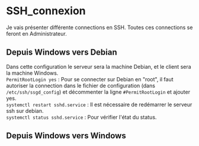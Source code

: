 # SSH_connexion

Je vais présenter différente connections en SSH. Toutes ces connections se feront en Administrateur.


## Depuis Windows vers Debian
Dans cette configuration le serveur sera la machine Debian, et le client sera la machine Windows.  
`PermitRootLogin yes` : Pour se connecter sur Debian en "root", il faut autoriser la connection dans le fichier de configuration (dans `/etc/ssh/ssgd_config`) et décommenter la ligne ``#PermitRootLogin`` et ajouter yes.  
`systemctl restart sshd.service` : Il est nécessaire de redémarrer le serveur ssh sur debian.  
`systemctl status sshd.service` : Pour vérifier l'état du status.  



## Depuis Windows vers Windows

